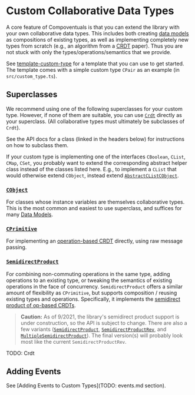 # Custom Collaborative Data Types

A core feature of Compoventuals is that you can extend the library with your own collaborative data types. This includes both creating [data models](TODO) as compositions of existing types, as well as implementing completely new types from scratch (e.g., an algorithm from a [CRDT](https://crdt.tech/) paper). Thus you are not stuck with only the types/operations/semantics that we provide.

See [template-custom-type](TODO) for a template that you can use to get started. The template comes with a simple custom type `CPair` as an example (in `src/custom_type.ts`).

## Superclasses

We recommend using one of the following superclasses for your custom type. However, if none of them are suitable, you can use [`Crdt`](./typedoc/classes/Crdt.html) directly as your superclass. (All collaborative types must ultimately be subclasses of `Crdt`).

See the API docs for a class (linked in the headers below) for instructions on how to subclass them.

If your custom type is implementing one of the interfaces `CBoolean`, `CList`, `CMap`, `CSet`, you probably want to extend the corresponding abstract helper class instead of the classes listed here. E.g., to implement a `CList` that would otherwise extend `CObject`, instead extend [`AbstractCListCObject`](./typedoc/classes/AbstractCListCObject.html).

### [`CObject`](./typedoc/classes/CObject.html)

For classes whose instance variables are themselves collaborative types. This is the most common and easiest to use superclass, and suffices for many [Data Models](TODO).

### [`CPrimitive`](./typedoc/classes/CPrimitive.html)

For implementing an [operation-based CRDT](https://en.wikipedia.org/wiki/Conflict-free_replicated_data_type#Operation-based_CRDTs) directly, using raw message passing.

### [`SemidirectProduct`](./typedoc/classes/SemidirectProduct.html)

For combining non-commuting operations in the same type, adding operations to an existing type, or tweaking the semantics of existing operations in the face of concurrency. `SemidirectProduct` offers a similar amount of flexibility as `CPrimitive`, but supports composition / reusing existing types and operations. Specifically, it implements the [semidirect product of op-based CRDTs](https://doi.org/10.1145/3408976).

> **Caution:** As of 9/2021, the library's semidirect product support is under construction, so the API is subject to change. There are also a few variants ([`SemidirectProduct`](./typedoc/classes/SemidirectProduct.html), [`SemidirectProductRev`](./typedoc/classes/SemidirectProductRev.html), and [`MultipleSemidirectProduct`](./typedoc/classes/MultipleSemidirectProduct.html)). The final version(s) will probably look most like the current `SemidirectProductRev`.

TODO: Crdt

## Adding Events

See [Adding Events to Custom Types](TODO: events.md section).
